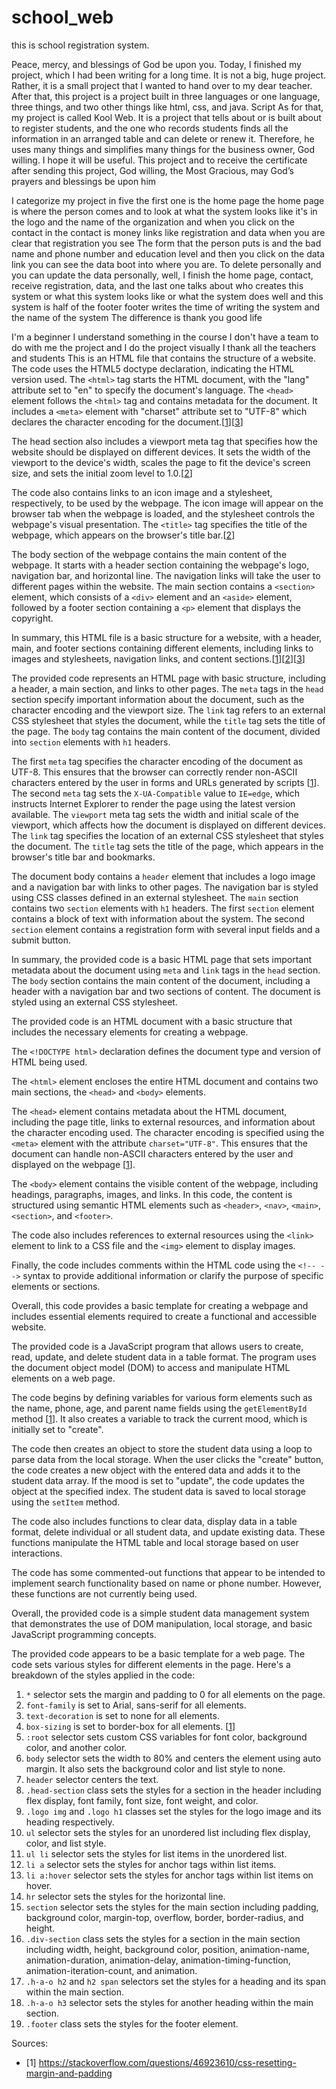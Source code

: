 # school_web
this is school registration system. 

Peace, mercy, and blessings of God be upon you. Today,
 I finished my project, 
which I had been writing for a long time. It is not a big, 
huge project. Rather, 
it is a small project that I wanted to hand over to my dear teacher. After that, 
this project is a project built in three languages or one language, 
three things, and two other things like html, css, and java. Script As for that, 
my project is called Kool Web. It is a project that tells about or is built about to register students, 
and the one who records students finds all the information in an arranged table and can delete or renew it. Therefore, 
he uses many things and simplifies many things for the business owner, 
God willing. I hope it will be useful. This project and to receive the certificate after sending this project, 
God willing, the Most Gracious, may God’s prayers and blessings be upon him

I categorize my project in five the first one is the home page the home page is where the person comes and to look at what the system looks like it's in the logo and the name of the organization and when you click on the contact in the contact is money links like registration and data when you are clear that registration you see The form that the person puts is and the bad name and phone number and education level and then you click on the data link you can see the data boot into where you are. To delete personally and you can update the data personally, well, I finish the home page, contact, receive registration, data, and the last one talks about who creates this system or what this system looks like or what the system does well and this system is half of the footer footer writes the time of writing the system and the name of the system The difference is thank you good life

I'm a beginner I understand something in the course I don't have a team to do with me the project and I do the project visually I thank all the teachers and students
This is an HTML file that contains the structure of a website. The code uses the HTML5 doctype declaration, indicating the HTML version used. The `<html>` tag starts the HTML document, with the "lang" attribute set to "en" to specify the document's language. The `<head>` element follows the `<html>` tag and contains metadata for the document. It includes a `<meta>` element with "charset" attribute set to "UTF-8" which declares the character encoding for the document.[[1](https://www.w3.org/International/questions/qa-html-encoding-declarations)][[3](https://stackoverflow.com/questions/4696499/meta-charset-utf-8-vs-meta-http-equiv-content-type)]

The head section also includes a viewport meta tag that specifies how the website should be displayed on different devices. It sets the width of the viewport to the device's width, scales the page to fit the device's screen size, and sets the initial zoom level to 1.0.[[2](https://developer.mozilla.org/en-US/docs/Learn/HTML/Introduction_to_HTML/The_head_metadata_in_HTML)]

The code also contains links to an icon image and a stylesheet, respectively, to be used by the webpage. The icon image will appear on the browser tab when the webpage is loaded, and the stylesheet controls the webpage's visual presentation. The `<title>` tag specifies the title of the webpage, which appears on the browser's title bar.[[2](https://developer.mozilla.org/en-US/docs/Learn/HTML/Introduction_to_HTML/The_head_metadata_in_HTML)]

The body section of the webpage contains the main content of the webpage. It starts with a header section containing the webpage's logo, navigation bar, and horizontal line. The navigation links will take the user to different pages within the website. The main section contains a `<section>` element, which consists of a `<div>` element and an `<aside>` element, followed by a footer section containing a `<p>` element that displays the copyright.

In summary, this HTML file is a basic structure for a website, with a header, main, and footer sections containing different elements, including links to images and stylesheets, navigation links, and content sections.[[1](https://www.w3.org/International/questions/qa-html-encoding-declarations)][[2](https://developer.mozilla.org/en-US/docs/Learn/HTML/Introduction_to_HTML/The_head_metadata_in_HTML)][[3](https://stackoverflow.com/questions/4696499/meta-charset-utf-8-vs-meta-http-equiv-content-type)]



The provided code represents an HTML page with basic structure, including a header, a main section, and links to other pages. The `meta` tags in the `head` section specify important information about the document, such as the character encoding and the viewport size. The `link` tag refers to an external CSS stylesheet that styles the document, while the `title` tag sets the title of the page. The `body` tag contains the main content of the document, divided into `section` elements with `h1` headers. 

The first `meta` tag specifies the character encoding of the document as UTF-8. This ensures that the browser can correctly render non-ASCII characters entered by the user in forms and URLs generated by scripts [[1](https://www.w3.org/International/questions/qa-html-encoding-declarations)]. The second `meta` tag sets the `X-UA-Compatible` value to `IE=edge`, which instructs Internet Explorer to render the page using the latest version available. The `viewport` meta tag sets the width and initial scale of the viewport, which affects how the document is displayed on different devices. The `link` tag specifies the location of an external CSS stylesheet that styles the document. The `title` tag sets the title of the page, which appears in the browser's title bar and bookmarks.

The document body contains a `header` element that includes a logo image and a navigation bar with links to other pages. The navigation bar is styled using CSS classes defined in an external stylesheet. The `main` section contains two `section` elements with `h1` headers. The first `section` element contains a block of text with information about the system. The second `section` element contains a registration form with several input fields and a submit button.

In summary, the provided code is a basic HTML page that sets important metadata about the document using `meta` and `link` tags in the `head` section. The `body` section contains the main content of the document, including a header with a navigation bar and two sections of content. The document is styled using an external CSS stylesheet.


The provided code is an HTML document with a basic structure that includes the necessary elements for creating a webpage. 

The `<!DOCTYPE html>` declaration defines the document type and version of HTML being used. 

The `<html>` element encloses the entire HTML document and contains two main sections, the `<head>` and `<body>` elements. 

The `<head>` element contains metadata about the HTML document, including the page title, links to external resources, and information about the character encoding used. The character encoding is specified using the `<meta>` element with the attribute `charset="UTF-8"`. This ensures that the document can handle non-ASCII characters entered by the user and displayed on the webpage [[1](https://www.w3.org/International/questions/qa-html-encoding-declarations)]. 

The `<body>` element contains the visible content of the webpage, including headings, paragraphs, images, and links. In this code, the content is structured using semantic HTML elements such as `<header>`, `<nav>`, `<main>`, `<section>`, and `<footer>`. 

The code also includes references to external resources using the `<link>` element to link to a CSS file and the `<img>` element to display images. 

Finally, the code includes comments within the HTML code using the `<!-- -->` syntax to provide additional information or clarify the purpose of specific elements or sections. 

Overall, this code provides a basic template for creating a webpage and includes essential elements required to create a functional and accessible website.

The provided code is a JavaScript program that allows users to create, read, update, and delete student data in a table format. The program uses the document object model (DOM) to access and manipulate HTML elements on a web page. 

The code begins by defining variables for various form elements such as the name, phone, age, and parent name fields using the `getElementById` method [[1](https://www.tutorialspoint.com/How-to-work-with-document-forms-in-JavaScript)]. It also creates a variable to track the current mood, which is initially set to "create". 

The code then creates an object to store the student data using a loop to parse data from the local storage. When the user clicks the "create" button, the code creates a new object with the entered data and adds it to the student data array. If the mood is set to "update", the code updates the object at the specified index. The student data is saved to local storage using the `setItem` method. 

The code also includes functions to clear data, display data in a table format, delete individual or all student data, and update existing data. These functions manipulate the HTML table and local storage based on user interactions.

The code has some commented-out functions that appear to be intended to implement search functionality based on name or phone number. However, these functions are not currently being used.

Overall, the provided code is a simple student data management system that demonstrates the use of DOM manipulation, local storage, and basic JavaScript programming concepts.

The provided code appears to be a basic template for a web page. The code sets various styles for different elements in the page. Here's a breakdown of the styles applied in the code:

1. `*` selector sets the margin and padding to 0 for all elements on the page.
2. `font-family` is set to Arial, sans-serif for all elements.
3. `text-decoration` is set to none for all elements.
4. `box-sizing` is set to border-box for all elements. [[1](https://stackoverflow.com/questions/46923610/css-resetting-margin-and-padding)]
5. `:root` selector sets custom CSS variables for font color, background color, and another color.
6. `body` selector sets the width to 80% and centers the element using auto margin. It also sets the background color and list style to none.
7. `header` selector centers the text.
8. `.head-section` class sets the styles for a section in the header including flex display, font family, font size, font weight, and color.
9. `.logo img` and `.logo h1` classes set the styles for the logo image and its heading respectively.
10. `ul` selector sets the styles for an unordered list including flex display, color, and list style.
11. `ul li` selector sets the styles for list items in the unordered list.
12. `li a` selector sets the styles for anchor tags within list items.
13. `li a:hover` selector sets the styles for anchor tags within list items on hover.
14. `hr` selector sets the styles for the horizontal line.
15. `section` selector sets the styles for the main section including padding, background color, margin-top, overflow, border, border-radius, and height.
16. `.div-section` class sets the styles for a section in the main section including width, height, background color, position, animation-name, animation-duration, animation-delay, animation-timing-function, animation-iteration-count, and animation.
17. `.h-a-o h2` and `h2 span` selectors set the styles for a heading and its span within the main section.
18. `.h-a-o h3` selector sets the styles for another heading within the main section.
19. `.footer` class sets the styles for the footer element.

Sources:
- [1] https://stackoverflow.com/questions/46923610/css-resetting-margin-and-padding

